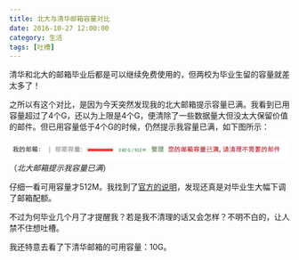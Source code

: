 ```yaml
---
title: 北大与清华邮箱容量对比
date: 2016-10-27 12:00:00
category: 生活
tags: [吐槽]
---
```


清华和北大的邮箱毕业后都是可以继续免费使用的，但两校为毕业生留的容量就差太多了！

<!--more-->

之所以有这个对比，是因为今天突然发现我的北大邮箱提示容量已满。我看到已用容量超过了4个G，还以为上限是4个G，便清除了一些数据量大但没太大保留价值的邮件。但已用容量低于4个G的时候，仍然提示我容量已满，如下图所示：

![](/images/2016-10-27-mailbox-full.png)   
（*北大邮箱提示我容量已满*）

仔细一看可用容量才512M。我找到了[官方的说明](http://bye.pku.edu.cn/lx/19381.htm)，发现还真是对毕业生大幅下调了邮箱配额。

不过为何毕业几个月了才提醒我？若是我不清理的话又会怎样？不明不白的，让人禁不住想吐槽。

我还特意去看了下清华邮箱的可用容量：10G。